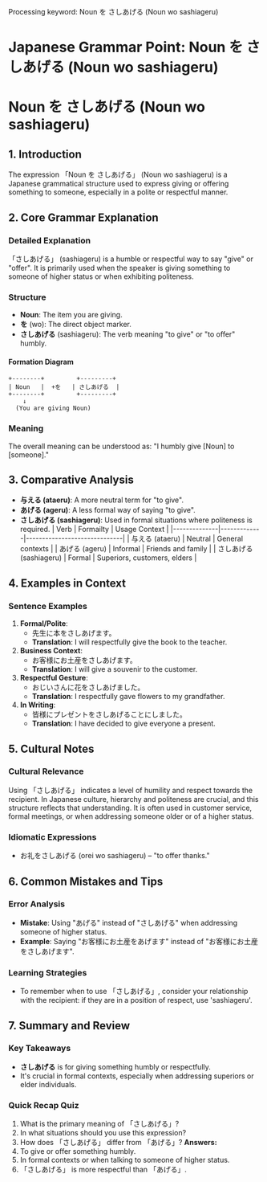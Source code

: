 Processing keyword: Noun を さしあげる (Noun wo sashiageru)
# Japanese Grammar Point: Noun を さしあげる (Noun wo sashiageru)
# Noun を さしあげる (Noun wo sashiageru)
## 1. Introduction
The expression 「Noun を さしあげる」 (Noun wo sashiageru) is a Japanese grammatical structure used to express giving or offering something to someone, especially in a polite or respectful manner.
## 2. Core Grammar Explanation
### Detailed Explanation
「さしあげる」 (sashiageru) is a humble or respectful way to say "give" or "offer". It is primarily used when the speaker is giving something to someone of higher status or when exhibiting politeness. 
### Structure
- **Noun**: The item you are giving.
- **を** (wo): The direct object marker.
- **さしあげる** (sashiageru): The verb meaning "to give" or "to offer" humbly.
#### Formation Diagram
```
+--------+         +---------+
| Noun   |  +を   | さしあげる  |
+--------+         +---------+
    ↓
  (You are giving Noun)
```
### Meaning
The overall meaning can be understood as: "I humbly give [Noun] to [someone]."
## 3. Comparative Analysis
- **与える (ataeru)**: A more neutral term for "to give".
- **あげる (ageru)**: A less formal way of saying "to give".
- **さしあげる (sashiageru)**: Used in formal situations where politeness is required.
| Verb         | Formailty   | Usage Context               |
|--------------|-------------|------------------------------|
| 与える (ataeru) | Neutral    | General contexts             |
| あげる (ageru) | Informal   | Friends and family           |
| さしあげる (sashiageru) | Formal      | Superiors, customers, elders |
## 4. Examples in Context
### Sentence Examples
1. **Formal/Polite**:
   - 先生に本をさしあげます。
   - **Translation**: I will respectfully give the book to the teacher.
2. **Business Context**:
   - お客様にお土産をさしあげます。
   - **Translation**: I will give a souvenir to the customer.
3. **Respectful Gesture**:
   - おじいさんに花をさしあげました。
   - **Translation**: I respectfully gave flowers to my grandfather.
4. **In Writing**:
   - 皆様にプレゼントをさしあげることにしました。
   - **Translation**: I have decided to give everyone a present.
## 5. Cultural Notes
### Cultural Relevance
Using 「さしあげる」 indicates a level of humility and respect towards the recipient. In Japanese culture, hierarchy and politeness are crucial, and this structure reflects that understanding. It is often used in customer service, formal meetings, or when addressing someone older or of a higher status.
### Idiomatic Expressions
- お礼をさしあげる (orei wo sashiageru) – "to offer thanks."
## 6. Common Mistakes and Tips
### Error Analysis
- **Mistake**: Using "あげる" instead of "さしあげる" when addressing someone of higher status.
- **Example**: Saying "お客様にお土産をあげます" instead of "お客様にお土産をさしあげます".
### Learning Strategies
- To remember when to use 「さしあげる」, consider your relationship with the recipient: if they are in a position of respect, use 'sashiageru'.
## 7. Summary and Review
### Key Takeaways
- **さしあげる** is for giving something humbly or respectfully.
- It's crucial in formal contexts, especially when addressing superiors or elder individuals.
### Quick Recap Quiz
1. What is the primary meaning of 「さしあげる」?
2. In what situations should you use this expression?
3. How does 「さしあげる」 differ from 「あげる」? 
**Answers:**
1. To give or offer something humbly.
2. In formal contexts or when talking to someone of higher status.
3. 「さしあげる」 is more respectful than 「あげる」.
